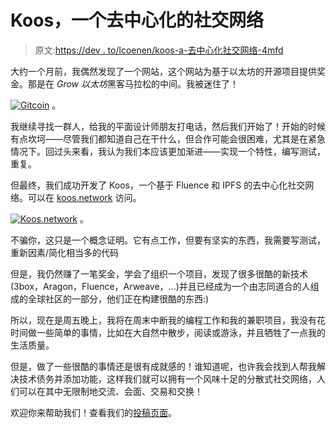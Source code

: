 # Koos，一个去中心化的社交网络

> 原文:[https://dev . to/lcoenen/koos-a-去中心化社交网络-4mfd](https://dev.to/lcoenen/koos-a-decentralised-social-network-4mfd)

大约一个月前，我偶然发现了一个网站，这个网站为基于以太坊的开源项目提供奖金。那是在 *Grow 以太坊*黑客马拉松的中间。我被迷住了！

[![Gitcoin](../Images/c7fbe6fc7f63e964368f600318a7728e.png)](https://res.cloudinary.com/practicaldev/image/fetch/s--45Y6P0Oz--/c_limit%2Cf_auto%2Cfl_progressive%2Cq_auto%2Cw_880/https://i.imgur.com/k22Nc99.png) 。

我继续寻找一群人，给我的平面设计师朋友打电话，然后我们开始了！开始的时候有点坎坷——尽管我们都知道自己在干什么，但合作可能会很困难，尤其是在紧急情况下。回过头来看，我认为我们本应该更加渐进——实现一个特性，编写测试，重复。

但最终，我们成功开发了 Koos，一个基于 Fluence 和 IPFS 的去中心化社交网络。可以在 [koos.network](http://koos.network) 访问。

[![Koos.network](../Images/7966ef9eacbb380e972de18e206b78ca.png)](https://res.cloudinary.com/practicaldev/image/fetch/s--MDFgRkCE--/c_limit%2Cf_auto%2Cfl_progressive%2Cq_auto%2Cw_880/https://i.imgur.com/1ot4ERc.png) 。

不骗你，这只是一个概念证明。它有点工作，但要有坚实的东西，我需要写测试，重新因素/简化相当多的代码

但是，我仍然赚了一笔奖金，学会了组织一个项目，发现了很多很酷的新技术(3box，Aragon，Fluence，Arweave，...)并且已经成为一个由志同道合的人组成的全球社区的一部分，他们正在构建很酷的东西:)

所以，现在是周五晚上，我将在周末中断我的编程工作和我的兼职项目，我没有花时间做一些简单的事情，比如在大自然中散步，阅读或游泳，并且牺牲了一点我的生活质量。

但是，做了一些很酷的事情还是很有成就感的！谁知道呢，也许我会找到人帮我解决技术债务并添加功能，这样我们就可以拥有一个风味十足的分散式社交网络，人们可以在其中无限制地交流、会面、交易和交换！

欢迎你来帮助我们！查看我们的[投稿页面](https://gitlab.com/koos-project/koos/blob/master/CONTRIBUTING.md)。